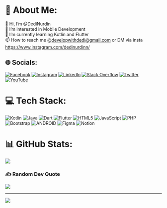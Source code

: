 # 💫 About Me:
👋 Hi, I’m @DediNurdin<br>👀 I’m interested in Mobile Development<br>🌱 I’m currently learning Kotlin and Flutter<br>📫 How to reach me @developwithdedi@gmail.com or DM via insta https://www.instagram.com/dedinurdinn/


## 🌐 Socials:
[![Facebook](https://img.shields.io/badge/Facebook-%231877F2.svg?logo=Facebook&logoColor=white)](https://facebook.com/dedi.nurdiansyah.946) [![Instagram](https://img.shields.io/badge/Instagram-%23E4405F.svg?logo=Instagram&logoColor=white)](https://instagram.com/dedinurdinn) [![LinkedIn](https://img.shields.io/badge/LinkedIn-%230077B5.svg?logo=linkedin&logoColor=white)](https://linkedin.com/in/dedinurdin) [![Stack Overflow](https://img.shields.io/badge/-Stackoverflow-FE7A16?logo=stack-overflow&logoColor=white)](https://stackoverflow.com/users/19219620) [![Twitter](https://img.shields.io/badge/Twitter-%231DA1F2.svg?logo=Twitter&logoColor=white)](https://twitter.com/dedinurdinn) [![YouTube](https://img.shields.io/badge/YouTube-%23FF0000.svg?logo=YouTube&logoColor=white)](https://youtube.com/@UCr2VNYe_44Jzi5SP29Sd9-A) 

# 💻 Tech Stack:
![Kotlin](https://img.shields.io/badge/kotlin-%230095D5.svg?style=for-the-badge&logo=kotlin&logoColor=white) ![Java](https://img.shields.io/badge/java-%23ED8B00.svg?style=for-the-badge&logo=java&logoColor=white) ![Dart](https://img.shields.io/badge/dart-%230095D5.svg?style=for-the-badge&logo=dart&logoColor=yellow) ![Flutter](https://img.shields.io/badge/flutter-%230095D5.svg?style=for-the-badge&logo=flutter&logoColor=red) ![HTML5](https://img.shields.io/badge/html5-%23E34F26.svg?style=for-the-badge&logo=html5&logoColor=white) ![JavaScript](https://img.shields.io/badge/javascript-%23323330.svg?style=for-the-badge&logo=javascript&logoColor=%23F7DF1E) ![PHP](https://img.shields.io/badge/php-%23777BB4.svg?style=for-the-badge&logo=php&logoColor=white) ![Bootstrap](https://img.shields.io/badge/bootstrap-%23563D7C.svg?style=for-the-badge&logo=bootstrap&logoColor=white) ![ANDROID](https://img.shields.io/badge/android-%2320232a.svg?style=for-the-badge&logo=android&logoColor=%a4c639) ![Figma](https://img.shields.io/badge/figma-%23F24E1E.svg?style=for-the-badge&logo=figma&logoColor=white) ![Notion](https://img.shields.io/badge/notion-%23F24E1E.svg?style=for-the-badge&logo=notion&logoColor=white)
# 📊 GitHub Stats:
![](https://github-readme-stats.vercel.app/api/top-langs/?username=DediNurdin&theme=monokai&hide_border=false&include_all_commits=false&count_private=true&layout=compact)

### ✍️ Random Dev Quote
![](https://quotes-github-readme.vercel.app/api?type=vetical&theme=dark)

---
[![](https://visitcount.itsvg.in/api?id=DediNurdin&icon=5&color=0)](https://visitcount.itsvg.in)

<!-- Proudly created with GPRM ( https://gprm.itsvg.in ) -->
